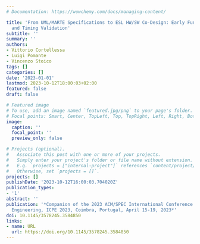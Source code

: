 ```yaml
---
# Documentation: https://wowchemy.com/docs/managing-content/

title: 'From UML/MARTE Specifications to ESL HW/SW Co-Design: Early Functional Verification
  and Timing Validation'
subtitle: ''
summary: ''
authors:
- Vittorio Cortellessa
- Luigi Pomante
- Vincenzo Stoico
tags: []
categories: []
date: '2023-01-01'
lastmod: 2023-10-12T18:00:03+02:00
featured: false
draft: false

# Featured image
# To use, add an image named `featured.jpg/png` to your page's folder.
# Focal points: Smart, Center, TopLeft, Top, TopRight, Left, Right, BottomLeft, Bottom, BottomRight.
image:
  caption: ''
  focal_point: ''
  preview_only: false

# Projects (optional).
#   Associate this post with one or more of your projects.
#   Simply enter your project's folder or file name without extension.
#   E.g. `projects = ["internal-project"]` references `content/project/deep-learning/index.md`.
#   Otherwise, set `projects = []`.
projects: []
publishDate: '2023-10-12T16:00:03.704020Z'
publication_types:
- '1'
abstract: ''
publication: '*Companion of the 2023 ACM/SPEC International Conference on Performance
  Engineering, ICPE 2023, Coimbra, Portugal, April 15-19, 2023*'
doi: 10.1145/3578245.3584850
links:
- name: URL
  url: https://doi.org/10.1145/3578245.3584850
---
```

